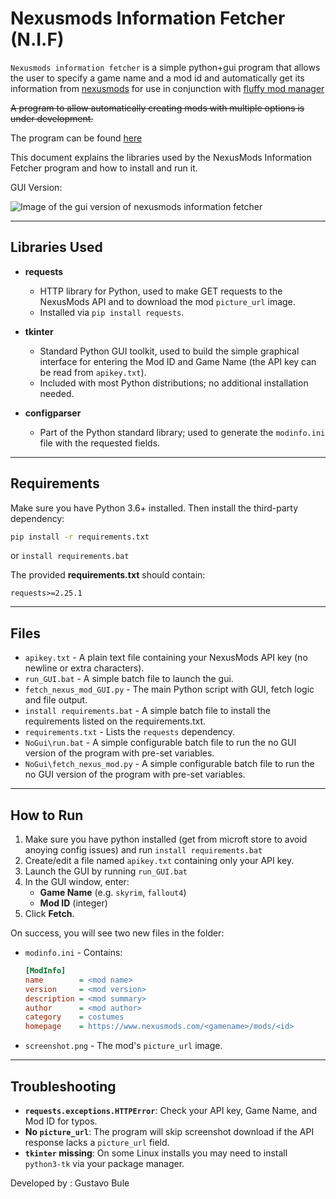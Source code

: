 # Nexusmods Information Fetcher (N.I.F)

`Nexusmods information fetcher` is a simple python+gui program that allows the user to specify a game name and a mod id and automatically get its information from [nexusmods](https://www.nexusmods.com/) for use in conjunction with [fluffy mod manager](https://www.nexusmods.com/site/mods/818)

~~A program to allow automatically creating mods with multiple options is under development.~~ 

The program can be found [here](https://github.com/Motor-k/Fluffy-Automated-Option-Generator)

This document explains the libraries used by the NexusMods Information Fetcher program and how to install and run it.

GUI Version:

![Image of the gui version of nexusmods information fetcher](https://i.imgur.com/L2ZSeQj.png)

---

## Libraries Used

- **requests**
  - HTTP library for Python, used to make GET requests to the NexusMods API and to download the mod `picture_url` image.
  - Installed via `pip install requests`.

- **tkinter**
  - Standard Python GUI toolkit, used to build the simple graphical interface for entering the Mod ID and Game Name (the API key can be read from `apikey.txt`).
  - Included with most Python distributions; no additional installation needed.

- **configparser**
  - Part of the Python standard library; used to generate the `modinfo.ini` file with the requested fields.


---

## Requirements

Make sure you have Python 3.6+ installed. Then install the third-party dependency:

```bash
pip install -r requirements.txt
```
or `install requirements.bat`

The provided **requirements.txt** should contain:

```text
requests>=2.25.1
```

---

## Files

- `apikey.txt` - A plain text file containing your NexusMods API key (no newline or extra characters).
- `run_GUI.bat` - A simple batch file to launch the gui.
- `fetch_nexus_mod_GUI.py` - The main Python script with GUI, fetch logic and file output.
- `install requirements.bat` - A simple batch file to install the requirements listed on the requirements.txt.
- `requirements.txt` - Lists the `requests` dependency.
- `NoGui\run.bat` - A simple configurable batch file to run the no GUI version of the program with pre-set variables.
- `NoGui\fetch_nexus_mod.py` - A simple configurable batch file to run the no GUI version of the program with pre-set variables.
---

## How to Run

1. Make sure you have python installed (get from microft store to avoid anoying config issues) and run `install requirements.bat`
2. Create/edit a file named `apikey.txt` containing only your API key.
3. Launch the GUI by running `run_GUI.bat`
4. In the GUI window, enter:
   - **Game Name** (e.g. `skyrim`, `fallout4`)
   - **Mod ID** (integer)
5. Click **Fetch**.

On success, you will see two new files in the folder:

- `modinfo.ini` - Contains:
  ```ini
  [ModInfo]
  name        = <mod name>
  version     = <mod version>
  description = <mod summary>
  author      = <mod author>
  category    = costumes
  homepage    = https://www.nexusmods.com/<gamename>/mods/<id>
  ```

- `screenshot.png` - The mod's `picture_url` image.

---

## Troubleshooting

- **`requests.exceptions.HTTPError`**: Check your API key, Game Name, and Mod ID for typos.
- **No `picture_url`**: The program will skip screenshot download if the API response lacks a `picture_url` field.
- **`tkinter` missing**: On some Linux installs you may need to install `python3-tk` via your package manager.

Developed by : Gustavo Bule